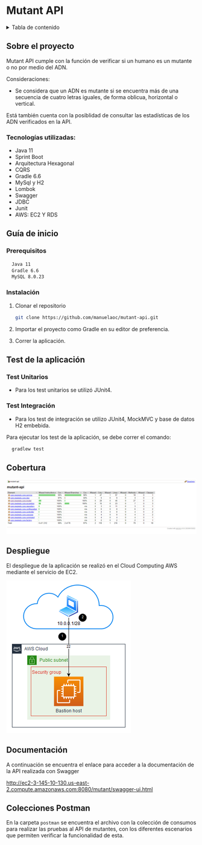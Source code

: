 # Mutant API

<!-- TABLE OF CONTENTS -->
<details>
  <summary>Tabla de contenido</summary>
  <ol>
    <li>
      <a href="#Sobre-el-proyecto">Sobre el proyecto</a>
      <ul>
        <li><a href="#Tecnologías-utilizadas">Tecnologías utilizadas</a></li>
      </ul>
    </li>
    <li>
      <a href="#Guía-de-inicio">Guía de inicio</a>
      <ul>
        <li><a href="#prerequisitos">Prerequisitos</a></li>
        <li><a href="#instalación">Instalación</a></li>
      </ul>
    </li>
    <li>
        <a href="#test-de-la-aplicación">Test de la aplicación</a>
        <ul>
        <li><a href="#test-unitarios">Test Unitarios</a></li>
        <li><a href="#test-Integración">Test Integración</a></li>
      </ul>
    </li>
    <li><a href="#cobertura">Cobertura</a></li>
    <li><a href="#despliegue">Despliegue</a></li>
    <li><a href="#documentación">Documentación</a></li>
    <li><a href="#Colecciones-Postman-Local-Producción">Colecciones Postman Local - Producción</a></li>
  </ol>
</details>

<!-- ABOUT THE PROJECT -->
## Sobre el proyecto

Mutant API cumple con la función de verificar si un humano es un mutante o no por medio del ADN.

Consideraciones:

* Se considera que un ADN es mutante si se encuentra más de una secuencia de cuatro letras
  iguales, de forma oblicua, horizontal o vertical.

Está también cuenta con la posiblidad de consultar las estadísticas de los ADN verificados en la API.

### Tecnologías utilizadas:

* Java 11
* Sprint Boot
* Arquitectura Hexagonal
* CQRS
* Gradle 6.6
* MySql y H2
* Lombok
* Swagger
* JDBC
* Junit
* AWS: EC2 Y RDS

<!-- GETTING STARTED -->
## Guía de inicio

### Prerequisitos
```sh
  Java 11
  Gradle 6.6
  MySQL 8.0.23
  ```

### Instalación

1. Clonar el repositorio
   ```sh
   git clone https://github.com/manuelaoc/mutant-api.git
   ```
2. Importar el proyecto como Gradle en su editor de preferencia.

3. Correr la aplicación.

<!-- TEST -->
## Test de la aplicación

### Test Unitarios

* Para los test unitarios se utilizó JUnit4.

### Test Integración

* Para los test de integración se utilizo JUnit4, MockMVC y base de datos H2 embebida.

Para ejecutar los test de la aplicación, se debe correr el comando:
 ```sh
   gradlew test
   ```

<!-- COVERAGE -->
## Cobertura

![alt text](./images/Cobertura.png)

<!-- DEPLOY -->
## Despliegue

El despliegue de la aplicación se realizó en el Cloud Computing AWS mediante el servicio de EC2.

![alt text](./images/DespliegueEC2.png)

<!-- DOCUMENTATION -->

## Documentación

A continuación se encuentra el enlace para acceder a la documentación de la API realizada con Swagger 

http://ec2-3-145-10-130.us-east-2.compute.amazonaws.com:8080/mutant/swagger-ui.html

## Colecciones Postman

En la carpeta `postman` se encuentra el archivo con la colección de consumos para realizar las pruebas al API de mutantes, con los diferentes escenarios que permiten
verificar la funcionalidad de esta.